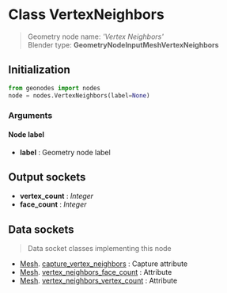 
# Class VertexNeighbors

> Geometry node name: _'Vertex Neighbors'_<br>Blender type:  **GeometryNodeInputMeshVertexNeighbors**

## Initialization


```python
from geonodes import nodes
node = nodes.VertexNeighbors(label=None)
```


### Arguments


#### Node label



- **label** : Geometry node label



## Output sockets



- **vertex_count** : _Integer_
- **face_count** : _Integer_



## Data sockets

> Data socket classes implementing this node


- [Mesh](aaa). [capture_vertex_neighbors](bbb) : Capture attribute
- [Mesh](aaa). [vertex_neighbors_face_count](bbb) : Attribute
- [Mesh](aaa). [vertex_neighbors_vertex_count](bbb) : Attribute


